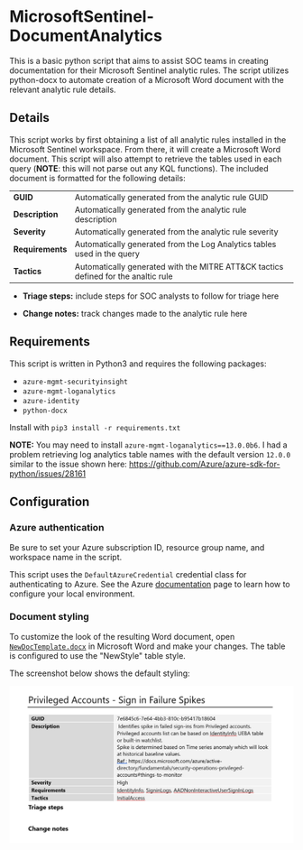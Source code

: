 # MicrosoftSentinel-DocumentAnalytics

This is a basic python script that aims to assist SOC teams in creating 
documentation for their Microsoft Sentinel analytic rules. The script
utilizes python-docx to automate creation of a Microsoft Word document
with the relevant analytic rule details.

## Details

This script works by first obtaining a list of all analytic rules installed
in the Microsoft Sentinel workspace. From there, it will create a Microsoft 
Word document. This script will also attempt to retrieve the tables used in 
each query (**NOTE**: this will not parse out any KQL functions). The 
included document is formatted for the following details:

| | |
|----|----|
| **GUID** | Automatically generated from the analytic rule GUID |
| **Description** | Automatically generated from the analytic rule description |
| **Severity** | Automatically generated from the analytic rule severity|
| **Requirements** | Automatically generated from the Log Analytics tables used in the query|
| **Tactics** | Automatically generated with the MITRE ATT&CK tactics defined for the analtic rule|

- **Triage steps:** include steps for SOC analysts to follow for triage here

- **Change notes:** track changes made to the analytic rule here

## Requirements

This script is written in Python3 and requires the following packages:

- `azure-mgmt-securityinsight`
- `azure-mgmt-loganalytics`
- `azure-identity`
- `python-docx`

Install with `pip3 install -r requirements.txt`

**NOTE:** You may need to install `azure-mgmt-loganalytics==13.0.0b6`. I had a problem retrieving log analytics table names with the default version `12.0.0` similar to the issue shown here: https://github.com/Azure/azure-sdk-for-python/issues/28161

## Configuration

### Azure authentication

Be sure to set your Azure subscription ID, resource group name, and workspace name in the script.

This script uses the `DefaultAzureCredential` credential class for 
authenticating to Azure. See the Azure 
[documentation](https://learn.microsoft.com/en-us/python/api/overview/azure/identity-readme?view=azure-python#defaultazurecredential) 
page to learn how to configure your local environment.


### Document styling

To customize the look of the resulting Word document, open 
[`NewDocTemplate.docx`](./NewDocTemplate.docx) in Microsoft Word and make your 
changes. The table is configured to use the "NewStyle" table style.

The screenshot below shows the default styling:

![](/images/document_example.png)

